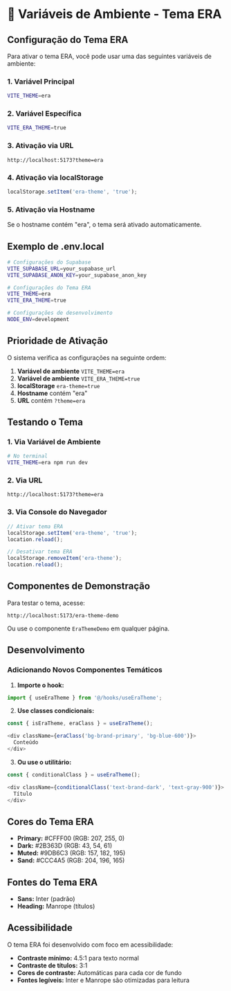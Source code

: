 # 🎨 Variáveis de Ambiente - Tema ERA

## Configuração do Tema ERA

Para ativar o tema ERA, você pode usar uma das seguintes variáveis de ambiente:

### 1. Variável Principal
```bash
VITE_THEME=era
```

### 2. Variável Específica
```bash
VITE_ERA_THEME=true
```

### 3. Ativação via URL
```
http://localhost:5173?theme=era
```

### 4. Ativação via localStorage
```javascript
localStorage.setItem('era-theme', 'true');
```

### 5. Ativação via Hostname
Se o hostname contém "era", o tema será ativado automaticamente.

## Exemplo de .env.local

```bash
# Configurações do Supabase
VITE_SUPABASE_URL=your_supabase_url
VITE_SUPABASE_ANON_KEY=your_supabase_anon_key

# Configurações do Tema ERA
VITE_THEME=era
VITE_ERA_THEME=true

# Configurações de desenvolvimento
NODE_ENV=development
```

## Prioridade de Ativação

O sistema verifica as configurações na seguinte ordem:

1. **Variável de ambiente** `VITE_THEME=era`
2. **Variável de ambiente** `VITE_ERA_THEME=true`
3. **localStorage** `era-theme=true`
4. **Hostname** contém "era"
5. **URL** contém `?theme=era`

## Testando o Tema

### 1. Via Variável de Ambiente
```bash
# No terminal
VITE_THEME=era npm run dev
```

### 2. Via URL
```
http://localhost:5173?theme=era
```

### 3. Via Console do Navegador
```javascript
// Ativar tema ERA
localStorage.setItem('era-theme', 'true');
location.reload();

// Desativar tema ERA
localStorage.removeItem('era-theme');
location.reload();
```

## Componentes de Demonstração

Para testar o tema, acesse:
```
http://localhost:5173/era-theme-demo
```

Ou use o componente `EraThemeDemo` em qualquer página.

## Desenvolvimento

### Adicionando Novos Componentes Temáticos

1. **Importe o hook:**
```typescript
import { useEraTheme } from '@/hooks/useEraTheme';
```

2. **Use classes condicionais:**
```typescript
const { isEraTheme, eraClass } = useEraTheme();

<div className={eraClass('bg-brand-primary', 'bg-blue-600')}>
  Conteúdo
</div>
```

3. **Ou use o utilitário:**
```typescript
const { conditionalClass } = useEraTheme();

<div className={conditionalClass('text-brand-dark', 'text-gray-900')}>
  Título
</div>
```

## Cores do Tema ERA

- **Primary:** #CFFF00 (RGB: 207, 255, 0)
- **Dark:** #2B363D (RGB: 43, 54, 61)
- **Muted:** #9DB6C3 (RGB: 157, 182, 195)
- **Sand:** #CCC4A5 (RGB: 204, 196, 165)

## Fontes do Tema ERA

- **Sans:** Inter (padrão)
- **Heading:** Manrope (títulos)

## Acessibilidade

O tema ERA foi desenvolvido com foco em acessibilidade:

- **Contraste mínimo:** 4.5:1 para texto normal
- **Contraste de títulos:** 3:1
- **Cores de contraste:** Automáticas para cada cor de fundo
- **Fontes legíveis:** Inter e Manrope são otimizadas para leitura
